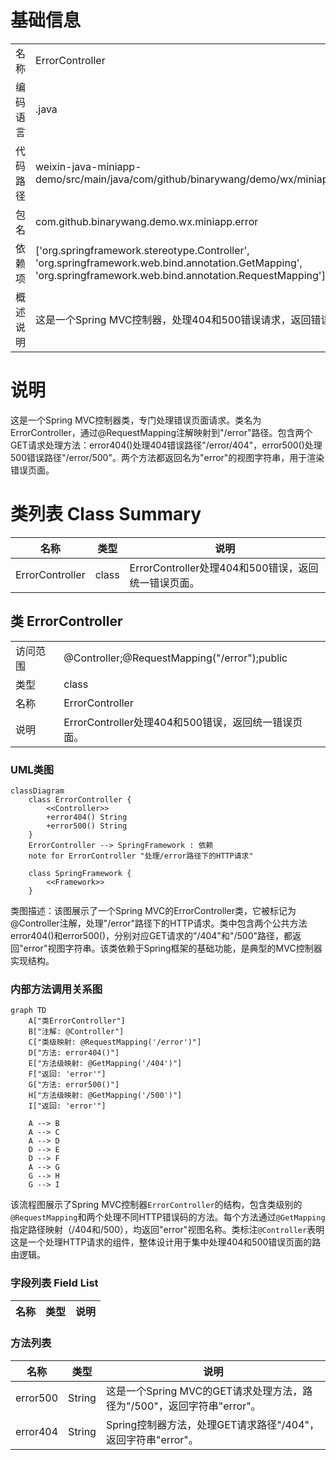 # 基础信息

|      |      |
|------|------|
| 名称 | ErrorController |
| 编码语言 | .java |
| 代码路径 | weixin-java-miniapp-demo/src/main/java/com/github/binarywang/demo/wx/miniapp/error/ErrorController.java |
| 包名 | com.github.binarywang.demo.wx.miniapp.error |
| 依赖项 | ['org.springframework.stereotype.Controller', 'org.springframework.web.bind.annotation.GetMapping', 'org.springframework.web.bind.annotation.RequestMapping'] |
| 概述说明 | 这是一个Spring MVC控制器，处理404和500错误请求，返回错误页面。 |

# 说明

这是一个Spring MVC控制器类，专门处理错误页面请求。类名为ErrorController，通过@RequestMapping注解映射到"/error"路径。包含两个GET请求处理方法：error404()处理404错误路径"/error/404"，error500()处理500错误路径"/error/500"。两个方法都返回名为"error"的视图字符串，用于渲染错误页面。

# 类列表 Class Summary

| 名称   | 类型  | 说明 |
|-------|------|-------------|
| ErrorController | class | ErrorController处理404和500错误，返回统一错误页面。 |



## 类 ErrorController

|      |      |
|------|------|
| 访问范围 | @Controller;@RequestMapping("/error");public |
| 类型 | class |
| 名称 | ErrorController |
| 说明 | ErrorController处理404和500错误，返回统一错误页面。 |


### UML类图

```mermaid
classDiagram
    class ErrorController {
        <<Controller>>
        +error404() String
        +error500() String
    }
    ErrorController --> SpringFramework : 依赖
    note for ErrorController "处理/error路径下的HTTP请求"

    class SpringFramework {
        <<Framework>>
    }
```

类图描述：该图展示了一个Spring MVC的ErrorController类，它被标记为@Controller注解，处理"/error"路径下的HTTP请求。类中包含两个公共方法error404()和error500()，分别对应GET请求的"/404"和"/500"路径，都返回"error"视图字符串。该类依赖于Spring框架的基础功能，是典型的MVC控制器实现结构。


### 内部方法调用关系图

```mermaid
graph TD
    A["类ErrorController"]
    B["注解: @Controller"]
    C["类级映射: @RequestMapping('/error')"]
    D["方法: error404()"]
    E["方法级映射: @GetMapping('/404')"]
    F["返回: 'error'"]
    G["方法: error500()"]
    H["方法级映射: @GetMapping('/500')"]
    I["返回: 'error'"]

    A --> B
    A --> C
    A --> D
    D --> E
    D --> F
    A --> G
    G --> H
    G --> I
```

该流程图展示了Spring MVC控制器`ErrorController`的结构，包含类级别的`@RequestMapping`和两个处理不同HTTP错误码的方法。每个方法通过`@GetMapping`指定路径映射（/404和/500），均返回"error"视图名称。类标注`@Controller`表明这是一个处理HTTP请求的组件，整体设计用于集中处理404和500错误页面的路由逻辑。

### 字段列表 Field List

| 名称  | 类型  | 说明 |
|-------|-------|------|

### 方法列表

| 名称  | 类型  | 说明 |
|-------|-------|------|
| error500 | String | 这是一个Spring MVC的GET请求处理方法，路径为"/500"，返回字符串"error"。 |
| error404 | String | Spring控制器方法，处理GET请求路径"/404"，返回字符串"error"。 |




